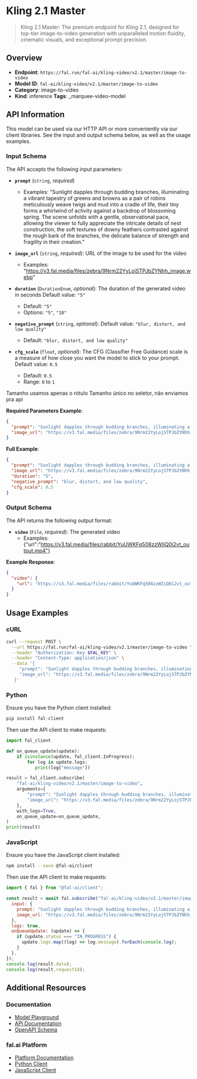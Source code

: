 # Kling 2.1 Master

> Kling 2.1 Master: The premium endpoint for Kling 2.1, designed for top-tier image-to-video generation with unparalleled motion fluidity, cinematic visuals, and exceptional prompt precision.




## Overview

- **Endpoint**: `https://fal.run/fal-ai/kling-video/v2.1/master/image-to-video`
- **Model ID**: `fal-ai/kling-video/v2.1/master/image-to-video`
- **Category**: image-to-video
- **Kind**: inference
**Tags**: _marquee-video-model



## API Information

This model can be used via our HTTP API or more conveniently via our client libraries.
See the input and output schema below, as well as the usage examples.


### Input Schema

The API accepts the following input parameters:


- **`prompt`** (`string`, _required_)
  - Examples: "Sunlight dapples through budding branches, illuminating a vibrant tapestry of greens and browns as a pair of robins meticulously weave twigs and mud into a cradle of life, their tiny forms a whirlwind of activity against a backdrop of blossoming spring.  The scene unfolds with a gentle, observational pace, allowing the viewer to fully appreciate the intricate details of nest construction, the soft textures of downy feathers contrasted against the rough bark of the branches, the delicate balance of strength and fragility in their creation."

- **`image_url`** (`string`, _required_):
  URL of the image to be used for the video
  - Examples: "https://v3.fal.media/files/zebra/9Nrm22YyLojSTPJbZYNhh_image.webp"

- **`duration`** (`DurationEnum`, _optional_):
  The duration of the generated video in seconds Default value: `"5"`
  - Default: `"5"`
  - Options: `"5"`, `"10"`

- **`negative_prompt`** (`string`, _optional_):
   Default value: `"blur, distort, and low quality"`
  - Default: `"blur, distort, and low quality"`

- **`cfg_scale`** (`float`, _optional_):
  The CFG (Classifier Free Guidance) scale is a measure of how close you want
  the model to stick to your prompt. Default value: `0.5`
  - Default: `0.5`
  - Range: `0` to `1`

Tamanho usamos apenas o rótulo Tamanho único no seletor, não enviamos pra api

**Required Parameters Example**:

```json
{
  "prompt": "Sunlight dapples through budding branches, illuminating a vibrant tapestry of greens and browns as a pair of robins meticulously weave twigs and mud into a cradle of life, their tiny forms a whirlwind of activity against a backdrop of blossoming spring.  The scene unfolds with a gentle, observational pace, allowing the viewer to fully appreciate the intricate details of nest construction, the soft textures of downy feathers contrasted against the rough bark of the branches, the delicate balance of strength and fragility in their creation.",
  "image_url": "https://v3.fal.media/files/zebra/9Nrm22YyLojSTPJbZYNhh_image.webp"
}
```

**Full Example**:

```json
{
  "prompt": "Sunlight dapples through budding branches, illuminating a vibrant tapestry of greens and browns as a pair of robins meticulously weave twigs and mud into a cradle of life, their tiny forms a whirlwind of activity against a backdrop of blossoming spring.  The scene unfolds with a gentle, observational pace, allowing the viewer to fully appreciate the intricate details of nest construction, the soft textures of downy feathers contrasted against the rough bark of the branches, the delicate balance of strength and fragility in their creation.",
  "image_url": "https://v3.fal.media/files/zebra/9Nrm22YyLojSTPJbZYNhh_image.webp",
  "duration": "5",
  "negative_prompt": "blur, distort, and low quality",
  "cfg_scale": 0.5
}
```


### Output Schema

The API returns the following output format:

- **`video`** (`File`, _required_):
  The generated video
  - Examples: {"url":"https://v3.fal.media/files/rabbit/YuUWKFq508zzWIiQ0i2vt_output.mp4"}



**Example Response**:

```json
{
  "video": {
    "url": "https://v3.fal.media/files/rabbit/YuUWKFq508zzWIiQ0i2vt_output.mp4"
  }
}
```


## Usage Examples

### cURL

```bash
curl --request POST \
  --url https://fal.run/fal-ai/kling-video/v2.1/master/image-to-video \
  --header "Authorization: Key $FAL_KEY" \
  --header "Content-Type: application/json" \
  --data '{
     "prompt": "Sunlight dapples through budding branches, illuminating a vibrant tapestry of greens and browns as a pair of robins meticulously weave twigs and mud into a cradle of life, their tiny forms a whirlwind of activity against a backdrop of blossoming spring.  The scene unfolds with a gentle, observational pace, allowing the viewer to fully appreciate the intricate details of nest construction, the soft textures of downy feathers contrasted against the rough bark of the branches, the delicate balance of strength and fragility in their creation.",
     "image_url": "https://v3.fal.media/files/zebra/9Nrm22YyLojSTPJbZYNhh_image.webp"
   }'
```

### Python

Ensure you have the Python client installed:

```bash
pip install fal-client
```

Then use the API client to make requests:

```python
import fal_client

def on_queue_update(update):
    if isinstance(update, fal_client.InProgress):
        for log in update.logs:
           print(log["message"])

result = fal_client.subscribe(
    "fal-ai/kling-video/v2.1/master/image-to-video",
    arguments={
        "prompt": "Sunlight dapples through budding branches, illuminating a vibrant tapestry of greens and browns as a pair of robins meticulously weave twigs and mud into a cradle of life, their tiny forms a whirlwind of activity against a backdrop of blossoming spring.  The scene unfolds with a gentle, observational pace, allowing the viewer to fully appreciate the intricate details of nest construction, the soft textures of downy feathers contrasted against the rough bark of the branches, the delicate balance of strength and fragility in their creation.",
        "image_url": "https://v3.fal.media/files/zebra/9Nrm22YyLojSTPJbZYNhh_image.webp"
    },
    with_logs=True,
    on_queue_update=on_queue_update,
)
print(result)
```

### JavaScript

Ensure you have the JavaScript client installed:

```bash
npm install --save @fal-ai/client
```

Then use the API client to make requests:

```javascript
import { fal } from "@fal-ai/client";

const result = await fal.subscribe("fal-ai/kling-video/v2.1/master/image-to-video", {
  input: {
    prompt: "Sunlight dapples through budding branches, illuminating a vibrant tapestry of greens and browns as a pair of robins meticulously weave twigs and mud into a cradle of life, their tiny forms a whirlwind of activity against a backdrop of blossoming spring.  The scene unfolds with a gentle, observational pace, allowing the viewer to fully appreciate the intricate details of nest construction, the soft textures of downy feathers contrasted against the rough bark of the branches, the delicate balance of strength and fragility in their creation.",
    image_url: "https://v3.fal.media/files/zebra/9Nrm22YyLojSTPJbZYNhh_image.webp"
  },
  logs: true,
  onQueueUpdate: (update) => {
    if (update.status === "IN_PROGRESS") {
      update.logs.map((log) => log.message).forEach(console.log);
    }
  },
});
console.log(result.data);
console.log(result.requestId);
```


## Additional Resources

### Documentation

- [Model Playground](https://fal.ai/models/fal-ai/kling-video/v2.1/master/image-to-video)
- [API Documentation](https://fal.ai/models/fal-ai/kling-video/v2.1/master/image-to-video/api)
- [OpenAPI Schema](https://fal.ai/api/openapi/queue/openapi.json?endpoint_id=fal-ai/kling-video/v2.1/master/image-to-video)

### fal.ai Platform

- [Platform Documentation](https://docs.fal.ai)
- [Python Client](https://docs.fal.ai/clients/python)
- [JavaScript Client](https://docs.fal.ai/clients/javascript)